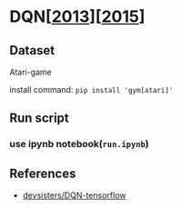 # DQN[[2013](https://www.cs.toronto.edu/~vmnih/docs/dqn.pdf)][[2015](https://web.stanford.edu/class/psych209/Readings/MnihEtAlHassibis15NatureControlDeepRL.pdf)]

## Dataset
Atari-game

install command:
```pip install 'gym[atari]'```

## Run script
### use ipynb notebook(`run.ipynb`)

## References
- [devsisters/DQN-tensorflow](https://github.com/devsisters/DQN-tensorflow)
